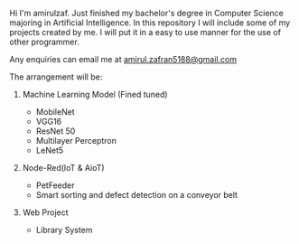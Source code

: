 Hi I'm amirulzaf. Just finished my bachelor's degree in Computer Science majoring in Artificial Intelligence. 
In this repository I will include some of my projects created by me. 
I will put it in a easy to use manner for the use of other programmer.

Any enquiries can email me at amirul.zafran5188@gmail.com

The arrangement will be:
1. Machine Learning Model (Fined tuned)
   * MobileNet
   * VGG16
   * ResNet 50
   * Multilayer Perceptron
   * LeNet5

2. Node-Red(IoT & AioT)
   * PetFeeder
   * Smart sorting and defect detection on a conveyor belt
    
3. Web Project
   * Library System
   
   

<!---
amirulzaf/amirulzaf is a ✨ special ✨ repository because its `README.md` (this file) appears on your GitHub profile.
You can click the Preview link to take a look at your changes.
--->

